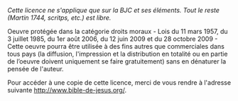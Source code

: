 *Cette licence ne s'applique que sur la BJC et ses éléments. Tout le reste (Martin 1744, scritps, etc.) est libre.*

Oeuvre protégée dans la catégorie droits moraux - Lois du 11 mars 1957, du 3 juillet 1985, du 1er août 2006, du 12 juin 2009 et du 28 octobre 2009 - Cette oeuvre pourra être utilisée à des fins autres que commerciales dans tous pays (la diffusion, l'impression et la distribution en totalité ou en partie de l’oeuvre doivent uniquement se faire gratuitement) sans en dénaturer la pensée de l'auteur.

Pour accéder à une copie de cette licence, merci de vous rendre à l'adresse suivante http://www.bible-de-jesus.org/.
